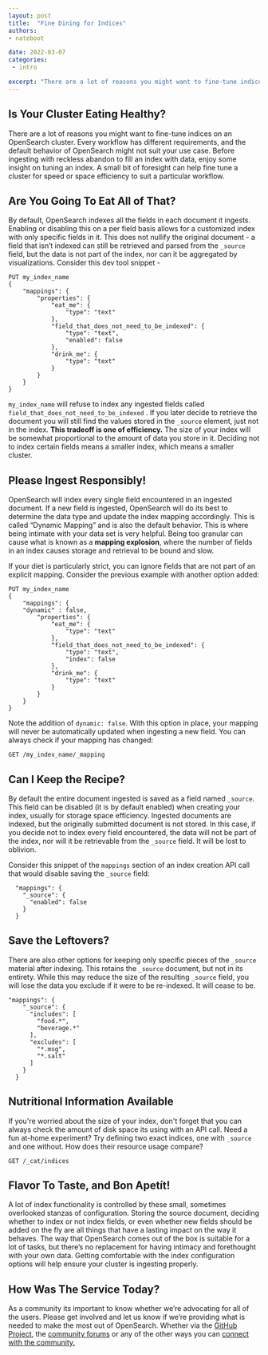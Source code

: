 ```yaml
---
layout: post
title:  "Fine Dining for Indices"
authors:
- nateboot

date: 2022-03-07
categories:
 - intro

excerpt: "There are a lot of reasons you might want to fine-tune indices on an OpenSearch cluster. Every workflow has different requirements, and the default behavior of OpenSearch might not suit your use case. Before ingesting with reckless abandon to fill an index with data, enjoy some insight on tuning an index. "
---
```


## Is Your Cluster Eating Healthy? 

There are a lot of reasons you might want to fine-tune indices on an OpenSearch cluster.  Every workflow has different requirements, and the default behavior of OpenSearch might not suit your use case.  Before ingesting with reckless abandon to fill an index with data, enjoy some insight on tuning an index.  A small bit of foresight can help fine tune a cluster for speed or space efficiency to suit a particular workflow. 

## Are You Going To Eat All of That? 

By default, OpenSearch indexes all the fields in each document it ingests. Enabling or disabling this on a per field basis allows for a customized index with only specific fields in it. This does not nullify the original document - a field that isn’t indexed can still be retrieved and parsed from the `_source` field, but the data is not part of the index, nor can it be aggregated by visualizations.  Consider this dev tool snippet -

```
PUT my_index_name
{
    "mappings": {
        "properties": {
            "eat_me": {
                "type": "text"
            },
            "field_that_does_not_need_to_be_indexed": {
                "type": "text",
                "enabled": false
            },
            "drink_me": {
                "type": "text"                
            }
        }
    }
}
```

`my_index_name` will refuse to index any ingested fields  called `field_that_does_not_need_to_be_indexed` . If you later decide to retrieve the document you will still find the values stored in the `_source` element, just not in the index. **This tradeoff is one of efficiency.** The size of your index will be somewhat proportional to the amount of data you store in it. Deciding not to index certain fields means a smaller index, which means a smaller cluster. 

## Please Ingest Responsibly!

OpenSearch will index every single field encountered in an ingested document. If a new field is ingested, OpenSearch will do its best to determine the data type and update the index mapping accordingly. This is called “Dynamic Mapping” and is also the default behavior. This is where being intimate with your data set is very helpful. Being too granular can cause what is known as a **mapping explosion**, where the number of fields in an index causes storage and retrieval to be bound and slow. 

If your diet is particularly strict, you can ignore fields that are not part of an explicit mapping. Consider the previous example with another option added:


```
PUT my_index_name
{
    "mappings": {
    "dynamic" : false,
        "properties": {
            "eat_me": {
                "type": "text"
            },
            "field_that_does_not_need_to_be_indexed": {
                "type": "text",
                "index": false
            },
            "drink_me": {
                "type": "text"                
            }
        }
    }
}
```

Note the addition of `dynamic: false`. With this option in place, your mapping will never be automatically updated when ingesting a new field.  You can always check if your mapping has changed: 

```
GET /my_index_name/_mapping
```

## Can I Keep the Recipe? 

By default the entire document ingested is saved as a field named `_source`. This field can be disabled (it is by default enabled) when creating your index,  usually for storage space efficiency.  Ingested documents are indexed, but the originally submitted document is not stored. In this case, if you decide not to index every field encountered, the data will not be part of the index, nor will it be retrievable from the `_source` field. It will be lost to oblivion. 

Consider this snippet of the `mappings` section of an index creation API call that would disable saving the `_source` field: 

```
  "mappings": {
    "_source": {
      "enabled": false
    }
  }
```

## Save the Leftovers? 

There are also other options for keeping only specific pieces of the `_source` material after indexing. This retains the `_source` document, but not in its entirety.  While this may reduce the size of the resulting `_source` field, you will lose the data you exclude if it were to be re-indexed. It will cease to be. 


```
"mappings": {
    "_source": {
      "includes": [
        "food.*",
        "beverage.*"
      ],
      "excludes": [
        "*.msg",
        "*.salt"
      ]
    }
  }
```

## Nutritional Information Available

If you're worried about the size of your index, don't forget that you can always check the amount of disk space its using with an API call. Need a fun at-home experiment? Try defining two exact indices, one with `_source` and one without. How does their resource usage compare? 

```
GET /_cat/indices
```


## Flavor To Taste, and Bon Apetít!

A lot of index functionality is controlled by these small, sometimes overlooked stanzas of configuration. Storing the source document, deciding whether to index or not index fields, or even whether new fields should be added on the fly are all things that have a lasting impact on the way it behaves. The way that OpenSearch comes out of the box is suitable for a lot of tasks, but there’s no replacement for having intimacy and forethought with your own data.  Getting comfortable with the index configuration options will help ensure your cluster is ingesting properly. 

## How Was The Service Today?

As a community its important to know whether we’re advocating for all of the users. Please get involved and let us know if we’re providing what is needed to make the most out of OpenSearch. Whether via the [GitHub Project](https://github.com/opensearch-project), the [community forums](https://discuss.opendistrocommunity.dev/) or any of the other ways you can [connect with the community.](https://opensearch.org/connect.html) 










